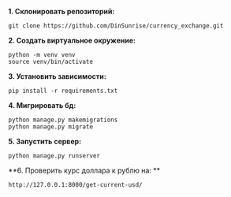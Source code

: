 **1. Склонировать репозиторий:**
		
	git clone https://github.com/DinSunrise/currency_exchange.git

**2. Создать виртуальное окружение:**

	python -m venv venv
	source venv/bin/activate

**3. Установить зависимости:**

	pip install -r requirements.txt

**4. Мигрировать бд:**

	python manage.py makemigrations
	python manage.py migrate

**5. Запустить сервер:**

	python manage.py runserver

**6. Проверить курс доллара к рублю на: **

	http://127.0.0.1:8000/get-current-usd/
